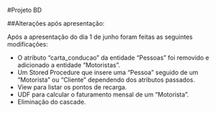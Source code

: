 
#Projeto BD

##Alterações após apresentação:

Após a apresentação do dia 1 de junho foram feitas as seguintes modificações:
- O atributo “carta_conducao” da entidade “Pessoas” foi removido e adicionado
a entidade “Motoristas”.
- Um Stored Procedure que insere uma “Pessoa” seguido de um “Motorista” ou
“Cliente” dependendo dos atributos passados.
- View para listar os pontos de recarga.
- UDF para calcular o faturamento mensal de um “Motorista”.
- Eliminação do cascade.
